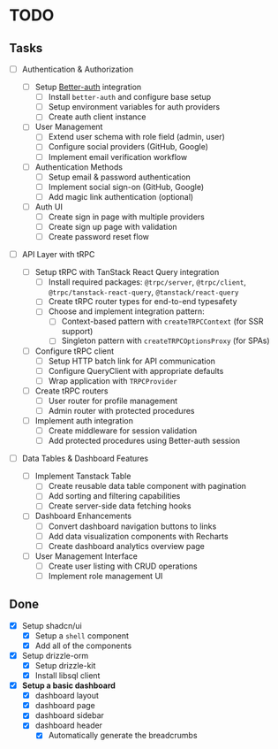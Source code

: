 # TODO

## Tasks

- [ ] Authentication & Authorization

  - [ ] Setup [Better-auth](https://www.better-auth.com) integration
    - [ ] Install `better-auth` and configure base setup
    - [ ] Setup environment variables for auth providers
    - [ ] Create auth client instance
  - [ ] User Management
    - [ ] Extend user schema with role field (admin, user)
    - [ ] Configure social providers (GitHub, Google)
    - [ ] Implement email verification workflow
  - [ ] Authentication Methods
    - [ ] Setup email & password authentication
    - [ ] Implement social sign-on (GitHub, Google)
    - [ ] Add magic link authentication (optional)
  - [ ] Auth UI
    - [ ] Create sign in page with multiple providers
    - [ ] Create sign up page with validation
    - [ ] Create password reset flow

- [ ] API Layer with tRPC

  - [ ] Setup tRPC with TanStack React Query integration
    - [ ] Install required packages: `@trpc/server`, `@trpc/client`, `@trpc/tanstack-react-query`, `@tanstack/react-query`
    - [ ] Create tRPC router types for end-to-end typesafety
    - [ ] Choose and implement integration pattern:
      - [ ] Context-based pattern with `createTRPCContext` (for SSR support)
      - [ ] Singleton pattern with `createTRPCOptionsProxy` (for SPAs)
  - [ ] Configure tRPC client
    - [ ] Setup HTTP batch link for API communication
    - [ ] Configure QueryClient with appropriate defaults
    - [ ] Wrap application with `TRPCProvider`
  - [ ] Create tRPC routers
    - [ ] User router for profile management
    - [ ] Admin router with protected procedures
  - [ ] Implement auth integration
    - [ ] Create middleware for session validation
    - [ ] Add protected procedures using Better-auth session

- [ ] Data Tables & Dashboard Features
  - [ ] Implement Tanstack Table
    - [ ] Create reusable data table component with pagination
    - [ ] Add sorting and filtering capabilities
    - [ ] Create server-side data fetching hooks
  - [ ] Dashboard Enhancements
    - [ ] Convert dashboard navigation buttons to links
    - [ ] Add data visualization components with Recharts
    - [ ] Create dashboard analytics overview page
  - [ ] User Management Interface
    - [ ] Create user listing with CRUD operations
    - [ ] Implement role management UI

## Done

- [x] Setup shadcn/ui
  - [x] Setup a `shell` component
  - [x] Add all of the components
- [x] Setup drizzle-orm
  - [x] Setup drizzle-kit
  - [x] Install libsql client
- [x] **Setup a basic dashboard**
  - [x] dashboard layout
  - [x] dashboard page
  - [x] dashboard sidebar
  - [x] dashboard header
    - [x] Automatically generate the breadcrumbs
